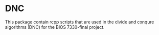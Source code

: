 # DNC

This package contain rcpp scripts that are used in the divide and conqure algorithms (DNC) for the BIOS 7330-final project.
